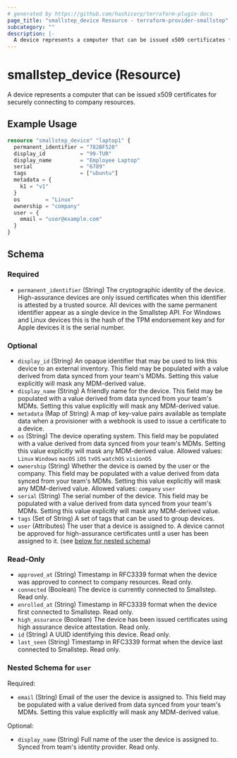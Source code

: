 ```yaml
---
# generated by https://github.com/hashicorp/terraform-plugin-docs
page_title: "smallstep_device Resource - terraform-provider-smallstep"
subcategory: ""
description: |-
  A device represents a computer that can be issued x509 certificates for securely connecting to company resources.
---
```


# smallstep_device (Resource)

A device represents a computer that can be issued x509 certificates for securely connecting to company resources.

## Example Usage

```terraform
resource "smallstep_device" "laptop1" {
  permanent_identifier = "782BF520"
  display_id           = "99-TUR"
  display_name         = "Employee Laptop"
  serial               = "6789"
  tags                 = ["ubuntu"]
  metadata = {
    k1 = "v1"
  }
  os        = "Linux"
  ownership = "company"
  user = {
    email = "user@example.com"
  }
}
```

<!-- schema generated by tfplugindocs -->
## Schema

### Required

- `permanent_identifier` (String) The cryptographic identity of the device. High-assurance devices are only issued certificates when this identifier is attested by a trusted source. All devices with the same permanent identifier appear as a single device in the Smallstep API. For Windows and Linux devices this is the hash of the TPM endorsement key and for Apple devices it is the serial number.

### Optional

- `display_id` (String) An opaque identifier that may be used to link this device to an external inventory.
This field may be populated with a value derived from data synced from your team's MDMs.
Setting this value explicitly will mask any MDM-derived value.
- `display_name` (String) A friendly name for the device.
This field may be populated with a value derived from data synced from your team's MDMs.
Setting this value explicitly will mask any MDM-derived value.
- `metadata` (Map of String) A map of key-value pairs available as template data when a provisioner with a webhook is used to issue a certificate to a device.
- `os` (String) The device operating system.
This field may be populated with a value derived from data synced from your team's MDMs.
Setting this value explicitly will mask any MDM-derived value.
 Allowed values: `Linux` `Windows` `macOS` `iOS` `tvOS` `watchOS` `visionOS`
- `ownership` (String) Whether the device is owned by the user or the company.
This field may be populated with a value derived from data synced from your team's MDMs.
Setting this value explicitly will mask any MDM-derived value.
 Allowed values: `company` `user`
- `serial` (String) The serial number of the device.
This field may be populated with a value derived from data synced from your team's MDMs.
Setting this value explicitly will mask any MDM-derived value.
- `tags` (Set of String) A set of tags that can be used to group devices.
- `user` (Attributes) The user that a device is assigned to. A device cannot be approved for high-assurance certificates until a user has been assigned to it. (see [below for nested schema](#nestedatt--user))

### Read-Only

- `approved_at` (String) Timestamp in RFC3339 format when the device was approved to connect to company resources. Read only.
- `connected` (Boolean) The device is currently connected to Smallstep. Read only.
- `enrolled_at` (String) Timestamp in RFC3339 format when the device first connected to Smallstep. Read only.
- `high_assurance` (Boolean) The device has been issued certificates using high assurance device attestation. Read only.
- `id` (String) A UUID identifying this device. Read only.
- `last_seen` (String) Timestamp in RFC3339 format when the device last connected to Smallstep. Read only.

<a id="nestedatt--user"></a>
### Nested Schema for `user`

Required:

- `email` (String) Email of the user the device is assigned to.
This field may be populated with a value derived from data synced from your team's MDMs.
Setting this value explicitly will mask any MDM-derived value.

Optional:

- `display_name` (String) Full name of the user the device is assigned to. Synced from team's identity provider. Read only.


